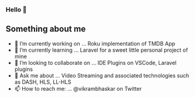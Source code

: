 ### Hello 👋

## Something about me

- 🔭 I’m currently working on ... Roku implementation of TMDB App
- 🌱 I’m currently learning ... Laravel for a sweet little personal project of mine
- 👯 I’m looking to collaborate on ... IDE Plugins on VSCode, Laravel plugins
- 💬 Ask me about ... Video Streaming and associated technologies such as DASH, HLS, LL-HLS
- 📫 How to reach me: ... @vikrambhaskar on Twitter

